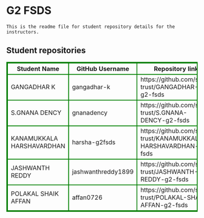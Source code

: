 # G2 FSDS
    This is the readme file for student repository details for the instructors.
## Student repositories 
<table style="border : 2px solid green; width:100%;">
<tr >
<th style="border : 2px solid green;">Student Name</th>
<th style="border : 2px solid green;">GitHub Username</th>
<th style="border : 2px solid green;">Repository link</th>
</tr>
<tr style="border : 2px solid green;">
<td style="border : 2px solid green;">GANGADHAR K</td> 

<td style="border : 2px solid green;">gangadhar-k</td> 

<td style="border : 2px solid green;">https://github.com/sure-trust/GANGADHAR-K-g2-fsds</td> 
</tr>

<tr style="border : 2px solid green;">
<td style="border : 2px solid green;">S.GNANA DENCY</td> 

<td style="border : 2px solid green;">gnanadency</td> 

<td style="border : 2px solid green;">https://github.com/sure-trust/S.GNANA-DENCY-g2-fsds</td> 
</tr>

<tr style="border : 2px solid green;">
<td style="border : 2px solid green;">KANAMUKKALA HARSHAVARDHAN</td> 

<td style="border : 2px solid green;">harsha-g2fsds</td> 

<td style="border : 2px solid green;">https://github.com/sure-trust/KANAMUKKALA-HARSHAVARDHAN-g2-fsds</td> 
</tr>

<tr style="border : 2px solid green;">
<td style="border : 2px solid green;">JASHWANTH REDDY</td> 

<td style="border : 2px solid green;">jashwanthreddy1899</td> 

<td style="border : 2px solid green;">https://github.com/sure-trust/JASHWANTH-REDDY-g2-fsds</td> 
</tr>

<tr style="border : 2px solid green;">
<td style="border : 2px solid green;">POLAKAL SHAIK AFFAN</td> 

<td style="border : 2px solid green;">affan0726</td> 

<td style="border : 2px solid green;">https://github.com/sure-trust/POLAKAL-SHAIK-AFFAN-g2-fsds</td> 
</tr>
